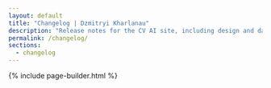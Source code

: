 ```yaml
---
layout: default
title: "Changelog | Dzmitryi Kharlanau"
description: "Release notes for the CV AI site, including design and data updates."
permalink: /changelog/
sections:
  - changelog
---
```


{% include page-builder.html %}

